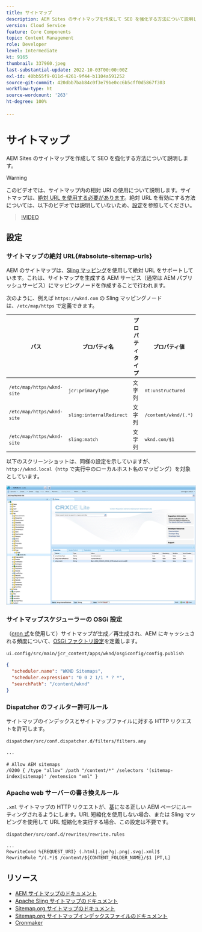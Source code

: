 ```yaml
---
title: サイトマップ
description: AEM Sites のサイトマップを作成して SEO を強化する方法について説明します。
version: Cloud Service
feature: Core Components
topic: Content Management
role: Developer
level: Intermediate
kt: 9165
thumbnail: 337960.jpeg
last-substantial-update: 2022-10-03T00:00:00Z
exl-id: 40bb55f9-011d-4261-9f44-b1104a591252
source-git-commit: 420dbb7bab84c0f3e79be0cc6b5cff0d5867f303
workflow-type: ht
source-wordcount: '263'
ht-degree: 100%

---
```


# サイトマップ

AEM Sites のサイトマップを作成して SEO を強化する方法について説明します。

>[!WARNING]
>
>このビデオでは、サイトマップ内の相対 URI の使用について説明します。サイトマップは、[絶対 URL を使用する必要があります](https://sitemaps.org/protocol.html)。絶対 URL を有効にする方法については、以下のビデオでは説明していないため、[設定](#absolute-sitemap-urls)を参照してください。

>[!VIDEO](https://video.tv.adobe.com/v/337960?quality=12&learn=on)

## 設定

### サイトマップの絶対 URL{#absolute-sitemap-urls}

AEM のサイトマップは、[Sling マッピング](https://sling.apache.org/documentation/the-sling-engine/mappings-for-resource-resolution.html)を使用して絶対 URL をサポートしています。これは、サイトマップを生成する AEM サービス（通常は AEM パブリッシュサービス）にマッピングノードを作成することで行われます。

次のように、例えば `https://wknd.com` の Sling マッピングノードは、`/etc/map/https` で定義できます。

| パス  | プロパティ名 | プロパティタイプ | プロパティ値 |
|------|----------|---------------|-------|
| `/etc/map/https/wknd-site` | `jcr:primaryType` | 文字列 | `nt:unstructured` |
| `/etc/map/https/wknd-site` | `sling:internalRedirect` | 文字列 | `/content/wknd/(.*)` |
| `/etc/map/https/wknd-site` | `sling:match` | 文字列 | `wknd.com/$1` |

以下のスクリーンショットは、同様の設定を示していますが、`http://wknd.local`（`http` で実行中のローカルホスト名のマッピング）を対象としています。

![サイトマップの絶対 URL の設定](../assets/sitemaps/sitemaps-absolute-urls.jpg)


### サイトマップスケジューラーの OSGi 設定

（[cron 式](http://www.cronmaker.com／)を使用して）サイトマップが生成／再生成され、AEM にキャッシュされる頻度について、[OSGi ファクトリ設定](http://localhost:4502/system/console/configMgr/org.apache.sling.sitemap.impl.SitemapScheduler)を定義します。

`ui.config/src/main/jcr_content/apps/wknd/osgiconfig/config.publish`

```json
{
  "scheduler.name": "WKND Sitemaps",
  "scheduler.expression": "0 0 2 1/1 * ? *",
  "searchPath": "/content/wknd"
}
```

### Dispatcher のフィルター許可ルール

サイトマップのインデックスとサイトマップファイルに対する HTTP リクエストを許可します。

`dispatcher/src/conf.dispatcher.d/filters/filters.any`

```
...

# Allow AEM sitemaps
/0200 { /type "allow" /path "/content/*" /selectors '(sitemap-index|sitemap)' /extension "xml" }
```

### Apache web サーバーの書き換えルール

`.xml` サイトマップの HTTP リクエストが、基になる正しい AEM ページにルーティングされるようにします。URL 短縮化を使用しない場合、または Sling マッピングを使用して URL 短縮化を実行する場合、この設定は不要です。

`dispatcher/src/conf.d/rewrites/rewrite.rules`

```
...
RewriteCond %{REQUEST_URI} (.html|.jpe?g|.png|.svg|.xml)$
RewriteRule ^/(.*)$ /content/${CONTENT_FOLDER_NAME}/$1 [PT,L]
```

## リソース

+ [AEM サイトマップのドキュメント](https://experienceleague.adobe.com/docs/experience-manager-cloud-service/content/overview/seo-and-url-management.html?lang=ja)
+ [Apache Sling サイトマップのドキュメント](https://github.com/apache/sling-org-apache-sling-sitemap#readme)
+ [Sitemap.org サイトマップのドキュメント](https://www.sitemaps.org/protocol.html)
+ [Sitemap.org サイトマップインデックスファイルのドキュメント](https://www.sitemaps.org/protocol.html#index)
+ [Cronmaker](http://www.cronmaker.com/)
